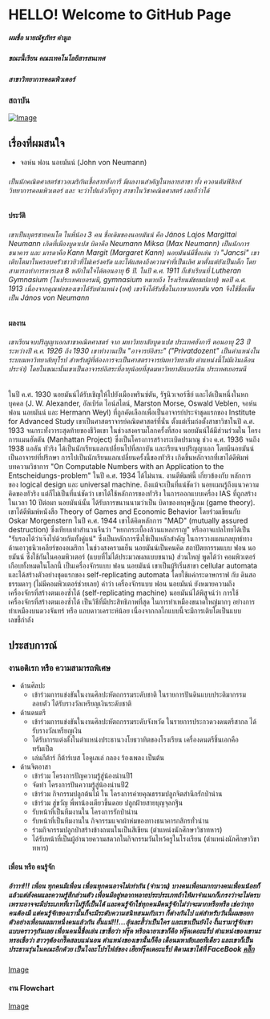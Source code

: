# HELLO! Welcome to GitHub Page

##### ผมชื่อ นายณัฐภัทร คำมูล
##### ขณะนี้เรียน คณะเทคโนโลยีสารสนเทศ 
##### สาขาวิทยาการคอมพิวเตอร์
### สถาบัน 
[![Image](https://raw.githubusercontent.com/fulkkie24/CSharpHomeWork/master/Image/Nation_University_Logo.png)](https://github.com/fulkkie24/CSharpHomeWork)

## เรื่องที่ผมสนใจ
- จอห์น ฟอน นอยมันน์ (John von Neumann)
###### เป็นนักคณิตศาสตร์ชาวอเมริกันเชื้อสายฮังการี มีผลงานสำคัญในหลายสาขา ทั้ง ควอนตัมฟิสิกส์ วิทยาการคอมพิวเตอร์ และ จะว่าไปแล้วก็ทุกๆ สาขาในวิชาคณิตศาสตร์ เลยก็ว่าได้
#### ประวัติ
###### เขาเป็นบุตรชายคนโต ในพี่น้อง 3 คน ชื่อเดิมของนอยมันน์ คือ János Lajos Margittai Neumann เกิดที่เมืองบูดาเปส บิดาคือ Neumann Miksa (Max Neumann) เป็นนักการธนาคาร และ มารดาคือ Kann Margit (Margaret Kann) นอยมันน์มีชื่อเล่น ว่า "Jancsi" เขาเติบโตมาในครอบครัวชาวยิวที่ไม่เคร่งครัด และได้แสดงถึงความจำที่เป็นเลิศ มาตั้งแต่ยังเป็นเด็ก โดยสามารถทำการหารเลข 8 หลักในใจได้ตอนอายุ 6 ปี. ในปี ค.ศ. 1911 ก็เข้าเรียนที่ Lutheran Gymnasium (ในประเทศเยอรมนี, gymnasium หมายถึง โรงเรียนมัธยมปลาย) พอปี ค.ศ. 1913 เนื่องจากคุณพ่อของเขาได้รับตำแหน่ง (ยศ) เขาจึงได้รับชื่อในภาษาเยอรมัน von จึงใช้ชื่อเต็มเป็น János von Neumann
#### ผลงาน
###### เขาเรียนจบปริญญาเอกสาขาคณิตศาสตร์ จาก มหาวิทยาลัยบูดาเปส ประเทศฮังการี ตอนอายุ 23 ปี ระหว่างปี ค.ศ. 1926 ถึง 1930 เขาทำงานเป็น "อาจารย์อิสระ" ("Privatdozent" เป็นตำแหน่งในระบบมหาวิทยาลัยยุโรป สำหรับผู้ที่ต้องการจะเป็นศาสตราจารย์มหาวิทยาลัย ตำแหน่งนี้ไม่มีเงินเดือนประจำ) โดยในขณะนั้นเขาเป็นอาจารย์อิสระที่อายุน้อยที่สุดมหาวิทยาลัยเบอร์ลิน ประเทศเยอรมนี
ในปี ค.ศ. 1930 นอยมันน์ได้รับเชิญให้ไปยังเมืองพรินซ์ตัน, รัฐนิวเจอร์ซีย์ และได้เป็นหนึ่งในหกบุคคล (J. W. Alexander, อัลเบิร์ต ไอน์สไตน์, Marston Morse, Oswald Veblen, จอห์น ฟอน นอยมันน์ และ Hermann Weyl) ที่ถูกคัดเลือกเพื่อเป็นอาจารย์ประจำชุดแรกของ Institute for Advanced Study เขาเป็นศาสตราจารย์คณิตศาสตร์ที่นั่น ตั้งแต่เริ่มก่อตั้งสาขาวิชาในปี ค.ศ. 1933 จนกระทั่งวาระสุดท้ายของชีวิตเขา
ในช่วงสงครามโลกครั้งที่สอง นอยมันน์ได้มีส่วนร่วมใน โครงการแมนฮัตตัน (Manhattan Project) ซึ่งเป็นโครงการสร้างระเบิดปรมาณู
ช่วง ค.ศ. 1936 จนถึง 1938 แอลัน ทัวริง ได้เป็นนักเรียนแลกเปลี่ยนไปที่สถาบัน และเรียนจบปริญญาเอก โดยมีนอยมันน์เป็นอาจารย์ที่ปรึกษา การไปเป็นนักเรียนแลกเปลี่ยนครั้งนี้ของทัวริง เกิดขึ้นหลักจากที่เขาได้ดีพิมพ์บทความวิชาการ "On Computable Numbers with an Application to the Entscheidungs-problem" ในปี ค.ศ. 1934 ได้ไม่นาน. งานตีพิมพ์นี้ เกี่ยวข้องกับ หลักการของ logical design และ universal machine. ถึงแม้จะเป็นที่แน่ชัดว่า นอยแมนรู้ถึงแนวความคิดของทัวริง แต่ก็ไม่เป็นที่แน่ชัดว่า เขาได้ใช้หลักการของทัวริง ในการออกแบบเครื่อง IAS ที่ถูกสร้างในเวลา 10 ปีต่อมา
นอยมันน์นั้น ได้รับการขนานนามว่าเป็น บิดาของทฤษฎีเกม (game theory). เขาได้ตีพิมพ์หนังสือ Theory of Games and Economic Behavior โดยร่วมเขียนกับ Oskar Morgenstern ในปี ค.ศ. 1944 เขาได้คิดหลักการ "MAD" (mutually assured destruction) ซึ่งเทียบเท่าสำนวนจีนว่า "หยกกระเบื้องล้วนแหลกราญ" หรืออาจแปลไทยได้เป็น "รับรองได้ว่าเจ๊งไปด้วยกันทั้งคู่แน่" ซึ่งเป็นหลักการซึ่งใช้เป็นหลักสำคัญ ในการวางแผนกลยุทธ์ทางด้านอาวุธนิวเคลียร์ของอเมริกา ในช่วงสงครามเย็น
นอยมันน์เป็นคนคิด สถาปัตยกรรมแบบ ฟอน นอยมันน์ ซึ่งใช้กันในคอมพิวเตอร์ (แบบที่ไม่ได้ประมวลผลแบบขนาน) ส่วนใหญ่ พูดได้ว่า คอมพิวเตอร์เกือบทั้งหมดในโลกนี้ เป็นเครื่องจักรแบบ ฟอน นอยมันน์ เขาเป็นผู้ริเริ่มสาขา cellular automata และได้สร้างตัวอย่างชุดแรกของ self-replicating automata โดยใช้แค่กระดาษกราฟ กับ ดินสอธรรมดาๆ (ไม่มีคอมพิวเตอร์ช่วยเลย) คำว่า เครื่องจักรแบบ ฟอน นอยมันน์ ยังหมายความถึง เครื่องจักรที่สร้างตนเองซ้ำได้ (self-replicating machine)
นอยมันน์ได้พิสูจน์ว่า การใช้เครื่องจักรที่สร้างตนเองซ้ำได้ เป็นวิธีที่มีประสิทธิภาพที่สุด ในการทำเหมืองขนาดใหญ่มากๆ อย่างการทำเหมืองบนดวงจันทร์ หรือ แถบดาวเคราะห์น้อย เนื่องจากกลไกแบบนี้จะมีการเติบโตเป็นแบบเลขชี้กำลัง

## ประสบการณ์
### งานอดิเรก หรือ ความสามารถพิเศษ
 - ด้านศิลปะ
   - เข้าร่วมการแข่งขันในงานศิลปะหัตถกรรมระดับชาติ ในรายการปันดินแบบประติมากรรมลอยตัว ได้รับรางวัลเหรียญเงินระดับชาติ
 - ด้านดนตรี
   - เข้าร่วมการแข่งขันในงานศิลปะหัตถกรรมระดับจังหวัด ในรายการประกวดวงดนตรีสากล ได้รับรางวัลเหรียญเงิน
   - ได้รับการแต่งตั้งในตำแหน่งประธานวงโยธวาทิตของโรงเรียน เครื่องดนตรีชิ้นเอกคือ ทรัมเป็ต
   - เล่นกีต้าร์ กีต้าร์เบส โอคูเลเล่ กลอง ร้องเพลง เป็นต้น
 - ด้านจิตอาสา
   - เข้าร่วม โครงการปัญความรู้สู่น้องน่านปี1
   - จัดทำ โครงการปันความรู้สู่น้องน่านปี2
   - เข้าร่วม กิจกรรมปลูกต้นไม้ ใน โครงการค่ายคุณธรรมปลูกจิตสำนึกรักป่าน่าน
   - เข้าร่วม สู่ขวัญ พี่พาน้องเตียวขึ้นดอย ปลูกฝ้ายสายบุญจุลกฐิน
   - รับหน้าที่เป็นทีมงานใน โครงการรักป่าน่าน
   - รับหน้าที่เป็นทีมงานใน กิจกรรมแจกผ้าห่มของทางธนาคารกสิกรทั่วน่าน
   - ร่วมกิจกรรมปลูกป่าสร้างข้างถนนในเป็นสีเขียน (ตำแหน่งนักศึกษาวิชาทหาร)
   - ได้รับหน้าที่เป็นผู้อำนวยความสดวกในกิจกรรมวันไหว้ครูในโรงเรียน (ตำแหน่งนักศึกษาวิชาทหาร)
   
#### เพื่อน หรือ คนรู้จัก
##### อ้าาาา!!! เพื่อน ทุกคนมีเพื่อน เพื่อนทุกคนอาจไม่เท่ากัน (จำนวน) บางคนเพื่อนมากบางคนเพื่อนน้อยก็แล้วแต่สังคมและความรู้สึกส่วนตัว เพื่อนมีอยู่หลากหลายประประเภทถ้าให้มาจำแนกก็เกรงว่าจะไม่ครบ เพราะอาจจะมีประเภทที่เราไม่รู้ก็เป็นได้ และคนรู้จักใช่ทุกคนมีคนรู้จักไม่ว่าจะมากหรือหรือ เช่อว่าทุกคนต้องมี แต่คนรู้จักของเรานั้นก็จะมีระดับความสนิทสนมกับเรา ก็ต่างกันไป แต่สำหรับวันนี้ผมขอยกตัวอย่างเพื่อนผมมาหนึ่งคนแล้วกัน อั้นแน่!!!...ลุ้นละสี้ว่าเป็นใคร และเขาเป็นยังไง งั้นเรามารู้จักเขาแบบคราวๆกันเลย เพื่อนคนนี้ชื่อเล่น เขาชื่อว่า ฟรุ๊ค หรือฉายาเขาก็คือ ฟรุ๊คเดอะแร็ป ตำแหน่งของเขานะหรอเชื่อว่า สาวๆต้องกรี๊ดสลบแน่นอน ตำแหน่งของเขานั้นก็คือ เดือนมหาลัยเลยทีเดียว และเขาก็เป็นประธานรุ่นในคณะอีกด้วย เป็นไงละโปรไฟล์ของ เฮียฟรุ๊คเดอะแร็ป ติดามเขาได้ที่ FaceBook  [คลิ๊ก](https://web.facebook.com/Wachirasak.kung)
[Image]( https://scontent.fbkk1-3.fna.fbcdn.net/v/t1.0-9/18814101_1352579894820097_7719925917587767230_n.jpg?_nc_fx=fbkk1-6&_nc_cat=0&_nc_eui2=AeFmERg3xV7OS-57L7qhzPxArel-JPz5HoIKpw4ELr2TcmfaDNbI8g-iF5e9fYYjp6K7qhNyvVT4dO-pqT1BkPVv8sIHRvkJI6ft99qXjnJtkA&oh=6700cc5d4d9411156b37cd3b25a75347&oe=5BF0CB60)
  
#### งาน Flowchart
[Image](https://raw.githubusercontent.com/nattapat006/Data_Structures.HW/master/000000000000000000000000000000.jpg)
